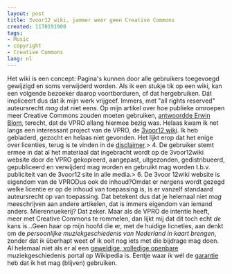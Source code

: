 ```yaml
---
layout: post
title: 3voor12 wiki, jammer weer geen Creative Commons
created: 1170191900
tags:
- Music
- copyright
- Creative Commons
lang: nl
---
```

Het wiki is een concept: Pagina's kunnen door alle gebruikers toegevoegd gewijzigd en soms verwijderd worden. Als ik een stukje tik op een wiki, kan een volgende bezoeker daarop voortborduren, of dat hergebruiken. Dát impliceert dus dat ik mijn werk vrijgeef. Immers, met "all rights reserved" auteursrecht _mag_ dat niet eens. Op mijn artikel over hoe publieke omroepen meer Creative Commons zouden moeten gebruiken, [antwoordde Erwin Blom](http://www.denieuwereporter.nl/?p=748#comment-13108), terecht, dat de VPRO allang hiermee bezig was. Helaas kwam ik net langs een interessant project van de VPRO, de [3voor12 wiki](http://3voor12wiki.vpro.nl/). Ik heb gebladerd, gezocht en helaas niet gevonden. Het lijkt erop dat het enige over licenties, terug is te vinden in de [disclaimer](http://3voor12wiki.vpro.nl/page/Disclaimer).> 4. De gebruiker stemt ermee in dat al het materiaal dat ingebracht wordt op de 3voor12wiki website door de VPRO gekopieerd, aangepast, uitgezonden, gedistribueerd, gepubliceerd en verwijderd mag worden en gebruikt mag worden t.b.v. publiciteit van de 3voor12 site in alle media.> 6. De 3voor 12wiki website is eigendom van de VPRODus ook de inhoud?Omdat er nergens wordt gezegd welke licentie er op de inhoud van toepassing is, is er vanzelf standaard auteursrecht op van toepassing. Dat betekent dus dat je helemaal niet _mag_ meeschrijven aan andere artikelen, dat is immers eigendom van iemand anders. Mierennuekerij? Dat zeker. Maar als de VPRO de intentie heeft, meer met Creative Commons te rommelen, dan lijkt mij dat dit toch echt _de_ kans is...Geen haar op mijn hoofd die er, met de huidige licneties, aan denkt om de _persoonlijke muziekgeschiedenis van Nederland in kaart brengen_, zonder dat ik überhapt weet of ik ooit nog iets met die bijdrage mag doen. Al helemaal niet als er al een [geweldige, volledige openbare](http://nl.wikipedia.org/wiki/Portaal:Muziek) muziekgeschiedenis portal op Wikipedia is. Eentje waar ik wél de [garantie](http://nl.wikipedia.org/wiki/Wikipedia#Kenmerken_van_het_project) heb dat ik het mag (blijven) gebruiken.
